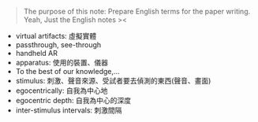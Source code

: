 > The purpose of this note:
> Prepare English terms for the paper writing.
> Yeah, Just the English notes ><

- virtual artifacts: 虛擬實體
- passthrough, see-through
- handheld AR
- apparatus: 使用的裝置、儀器
- To the best of our knowledge,...
- stimulus: 刺激、聲音來源、受試者要去偵測的東西(聲音、畫面)
- egocentrically: 自我為中心地
- egocentric depth: 自我為中心的深度
- inter-stimulus intervals: 刺激間隔